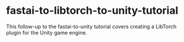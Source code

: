 # fastai-to-libtorch-to-unity-tutorial
  This follow-up to the fastai-to-unity tutorial covers creating a LibTorch plugin for the Unity game engine. 
